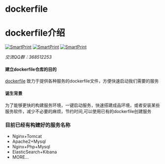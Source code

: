 # dockerfile


# dockerfile介绍

[![SmartPrint](https://img.shields.io/travis/rust-lang/rust.svg?style=for-the-badge)](https://github.com/yancheng199287/dockerfile)
 [![SmartPrint](https://img.shields.io/badge/Read-1000-blue.svg?style=flat)](https://github.com/yancheng199287/dockerfile)
 [![SmartPrint](https://img.shields.io/badge/Author-Wangzihe-orange.svg?style=flat)](https://github.com/yancheng199287/dockerfile)

*交流QQ群：368512253*
#### 建立dockerfile仓库的目的

 [dockerfile](https://github.com/yancheng199287/dockerfile.git) 致力于提供各种服务的dockerfile文件，方便快速启动我们需要的服务





#### 诞生背景

为了能够更快的构建服务环境，一键启动服务，快速搭建成品环境，或者安装某些服务软件，减少不必要的麻烦，节约时间,可以使用已有的dockerfile创建服务

### 目前已经有构建好的服务名称
  + Nginx+Tomcat
  + Apache2+Mysql
  + Nginx+Php+Mysql
  + ElasticSearch+Kibana
  +  MORE...
  
  
